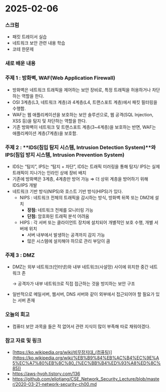 # 2025-02-06

### 스크럼

- 패킷 트레이서 실습
- 네트워크 보안 관련 내용 학습
- 코테 한문제

### 새로 배운 내용

### 주제 1 : 방화벽, WAF(Web Application Firewall)

- 방화벽은 네트워크 트래픽을 제어하는 보안 장비로, 특정 트래픽을 허용하거나 차단하는 역할을 한다.
- OSI 3계층(L3, 네트워크 계층)과 4계층(L4, 트랜스포트 계층)에서 패킷 필터링을 수행함.
- WAF는 웹 애플리케이션을 보호하는 보안 솔루션으로, 웹 공격(SQL Injection, XSS 등)을 탐지 및 차단하는 역할을 한다.
- 기존 방화벽이 네트워크 및 트랜스포트 계층(3~4계층)을 보호하는 반면, WAF는 애플리케이션 계층(7계층)을 보호함.

### 

### 주제 2 : **IDS(침입 탐지 시스템, Intrusion Detection System)**와 **IPS(침입 방지 시스템, Intrusion Prevention System)**

- IDS는 “탐지”, IPS는 “탐지 + 차단”, IDS는 트래픽 미러링을 통해 탐지/ IPS는 실제 트래픽이 지나가는 인라인 상에 장비 배치
- 기존에 방화벽은 3계층, 4계층만 방어 가능 ⇒ 더 상위 계층을 방어하기 위해 IDS/IPS 개발
- 네트워크 기반 방식(NIPS)와 호스트 기반 방식(HIPS)가 있다.
    - NIPS : 네트워크 전체의 트래픽을 감시하는 방식, 방화벽 뒤쪽 또는 DMZ에 설치
        - **장점:** 네트워크 전체를 모니터링 가능
        - **단점:** 암호화된 트래픽 분석 어려움
    - HIPS : 각 서버 또는 클라이언트 장치에 설치되어 개별적인 보호 수행, 개별 서버에 위치
        - 서버 내부에서 발생하는 공격까지 감지 가능
        - 많은 시스템에 설치해야 하므로 관리 부담이 큼

### 주제 3 : DMZ

- DMZ는 외부 네트워크(인터넷)와 내부 네트워크(사설망) 사이에 위치한 중간 네트워크 존
    
    → 공격자가 내부 네트워크로 직접 접근하는 것을 방지하는 보안 구조
    
- 일반적으로 메일서버, 웹서버, DNS 서버와 같이 외부에서 접근되어야 할 필요가 있는 서버 존재

### 오늘의 회고

- 컴퓨터 보안 과목을 들은 적 없어서 관련 지식이 많이 부족해 따로 채워야겠다.

### 참고 자료 및 링크

- [https://ko.wikipedia.org/wiki/비무장지대_(컴퓨팅)](https://ko.wikipedia.org/wiki/%EB%B9%84%EB%AC%B4%EC%9E%A5%EC%A7%80%EB%8C%80_(%EC%BB%B4%ED%93%A8%ED%8C%85))
- https://aws-hyoh.tistory.com/136
- https://github.com/eliotjang/CSE_Network_Security_Lecture/blob/master/2020-03-21-network-security-ch00.md